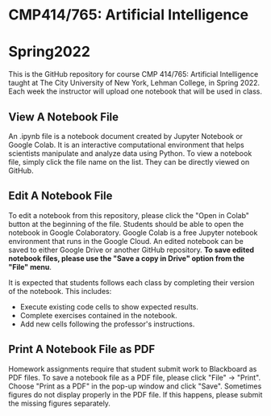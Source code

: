 # CMP414/765: Artificial Intelligence
# Spring2022

This is the GitHub repository for course CMP 414/765: Artificial Intelligence taught at The City University of New York, Lehman College, in Spring 2022. Each week the instructor will upload one notebook that will be used in class.

## View A Notebook File
An .ipynb file is a notebook document created by Jupyter Notebook or Google Colab. It is an interactive computational environment that helps scientists manipulate and analyze data using Python. To view a notebook file, simply click the file name on the list. They can be directly viewed on GitHub.

## Edit A Notebook File
To edit a notebook from this repository, please click the "Open in Colab" button at the beginning of the file. Students should be able to open the notebook in Google Colaboratory. Google Colab is a free Jupyter notebook environment that runs in the Google Cloud. An edited notebook can be saved to either Google Drive or another GitHub repository. **To save edited notebook files, please use the "Save a copy in Drive" option from the "File" menu**.

It is expected that students follows each class by completing their version of the notebook. This includes:
- Execute existing code cells to show expected results.
- Complete exercises contained in the notebook.
- Add new cells following the professor's instructions.

## Print A Notebook File as PDF

Homework assignments require that student submit work to Blackboard as PDF files. To save a notebook file as a PDF file, please click "File" -> "Print". Choose "Print as a PDF" in the pop-up window and click "Save". Sometimes figures do not display properly in the PDF file. If this happens, please submit the missing figures separately.
